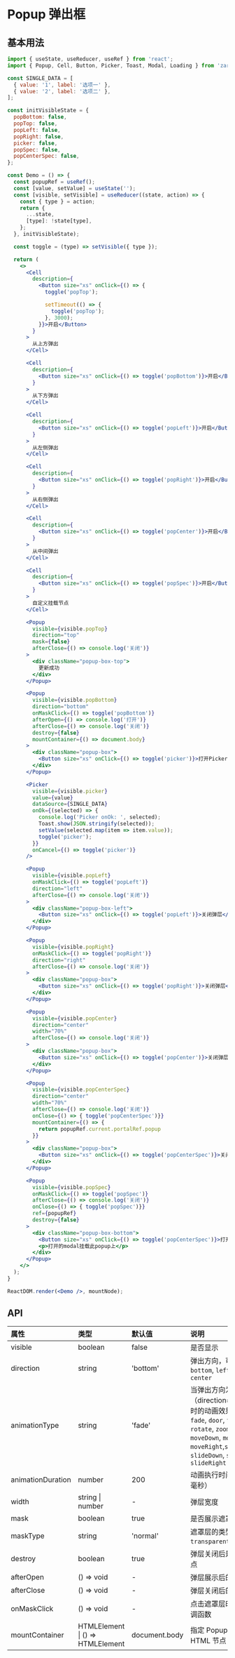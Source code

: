 # Popup 弹出框



## 基本用法
```jsx
import { useState, useReducer, useRef } from 'react';
import { Popup, Cell, Button, Picker, Toast, Modal, Loading } from 'zarm';

const SINGLE_DATA = [
  { value: '1', label: '选项一' },
  { value: '2', label: '选项二' },
];

const initVisibleState = {
  popBottom: false,
  popTop: false,
  popLeft: false,
  popRight: false,
  picker: false,
  popSpec: false,
  popCenterSpec: false,
};

const Demo = () => {
  const popupRef = useRef();
  const [value, setValue] = useState('');
  const [visible, setVisible] = useReducer((state, action) => {
    const { type } = action;
    return {
      ...state,
      [type]: !state[type],
    };
  }, initVisibleState);

  const toggle = (type) => setVisible({ type });

  return (
    <>
      <Cell
        description={
          <Button size="xs" onClick={() => {
            toggle('popTop');

            setTimeout(() => {
              toggle('popTop');
            }, 3000);
          }}>开启</Button>
        }
      >
        从上方弹出
      </Cell>

      <Cell
        description={
          <Button size="xs" onClick={() => toggle('popBottom')}>开启</Button>
        }
      >
        从下方弹出
      </Cell>

      <Cell
        description={
          <Button size="xs" onClick={() => toggle('popLeft')}>开启</Button>
        }
      >
        从左侧弹出
      </Cell>

      <Cell
        description={
          <Button size="xs" onClick={() => toggle('popRight')}>开启</Button>
        }
      >
        从右侧弹出
      </Cell>

      <Cell
        description={
          <Button size="xs" onClick={() => toggle('popCenter')}>开启</Button>
        }
      >
        从中间弹出
      </Cell>

      <Cell
        description={
          <Button size="xs" onClick={() => toggle('popSpec')}>开启</Button>
        }
      >
        自定义挂载节点
      </Cell>

      <Popup
        visible={visible.popTop}
        direction="top"
        mask={false}
        afterClose={() => console.log('关闭')}
      >
        <div className="popup-box-top">
          更新成功
        </div>
      </Popup>

      <Popup
        visible={visible.popBottom}
        direction="bottom"
        onMaskClick={() => toggle('popBottom')}
        afterOpen={() => console.log('打开')}
        afterClose={() => console.log('关闭')}
        destroy={false}
        mountContainer={() => document.body}
      >
        <div className="popup-box">
          <Button size="xs" onClick={() => toggle('picker')}>打开Picker</Button>
        </div>
      </Popup>

      <Picker
        visible={visible.picker}
        value={value}
        dataSource={SINGLE_DATA}
        onOk={(selected) => {
          console.log('Picker onOk: ', selected);
          Toast.show(JSON.stringify(selected));
          setValue(selected.map(item => item.value));
          toggle('picker');
        }}
        onCancel={() => toggle('picker')}
      />

      <Popup
        visible={visible.popLeft}
        onMaskClick={() => toggle('popLeft')}
        direction="left"
        afterClose={() => console.log('关闭')}
      >
        <div className="popup-box-left">
          <Button size="xs" onClick={() => toggle('popLeft')}>关闭弹层</Button>
        </div>
      </Popup>

      <Popup
        visible={visible.popRight}
        onMaskClick={() => toggle('popRight')}
        direction="right"
        afterClose={() => console.log('关闭')}
      >
        <div className="popup-box">
          <Button size="xs" onClick={() => toggle('popRight')}>关闭弹层</Button>
        </div>
      </Popup>

      <Popup
        visible={visible.popCenter}
        direction="center"
        width="70%"
        afterClose={() => console.log('关闭')}
      >
        <div className="popup-box">
          <Button size="xs" onClick={() => toggle('popCenter')}>关闭弹层</Button>
        </div>
      </Popup>

      <Popup
        visible={visible.popCenterSpec}
        direction="center"
        width="70%"
        afterClose={() => console.log('关闭')}
        onClose={() => { toggle('popCenterSpec')}}
        mountContainer={() => {
          return popupRef.current.portalRef.popup
        }}
      >
        <div className="popup-box">
          <Button size="xs" onClick={() => toggle('popCenterSpec')}>关闭弹层</Button>
        </div>
      </Popup>

      <Popup
        visible={visible.popSpec}
        onMaskClick={() => toggle('popSpec')}
        afterClose={() => console.log('关闭')}
        onClose={() => { toggle('popSpec')}}
        ref={popupRef}
        destroy={false}
      >
        <div className="popup-box-bottom">
          <Button size="xs" onClick={() => toggle('popCenterSpec')}>打开弹层</Button>
          <p>打开的modal挂载此popup上</p>
        </div>
      </Popup>
    </>
  );
}

ReactDOM.render(<Demo />, mountNode);
```



## API

| 属性 | 类型 | 默认值 | 说明 |
| :--- | :--- | :--- | :--- |
| visible | boolean | false | 是否显示 |
| direction | string | 'bottom' | 弹出方向，可选值 `top`, `bottom`, `left`, `right`, `center` |
| animationType | string | 'fade' | 当弹出方向为中间位置（direction="center"）时的动画效果，可选值 `fade`, `door`, `flip`, `rotate`, `zoom`,`moveUp`, `moveDown`, `moveLeft`, `moveRight`,`slideUp`, `slideDown`, `slideLeft`, `slideRight` |
| animationDuration | number | 200 | 动画执行时间（单位：毫秒） |
| width | string &#124; number | - | 弹层宽度 |
| mask | boolean | true | 是否展示遮罩层 |
| maskType | string | 'normal' | 遮罩层的类型，可选值 `transparent`, `normal` |
| destroy | boolean | true | 弹层关闭后是否移除节点 |
| afterOpen | () => void | - | 弹层展示后的回调 |
| afterClose | () => void | - | 弹层关闭后的回调 |
| onMaskClick | () => void | - | 点击遮罩层时触发的回调函数 |
| mountContainer | HTMLElement &#124; () => HTMLElement | document.body | 指定 Popup 挂载的 HTML 节点 |